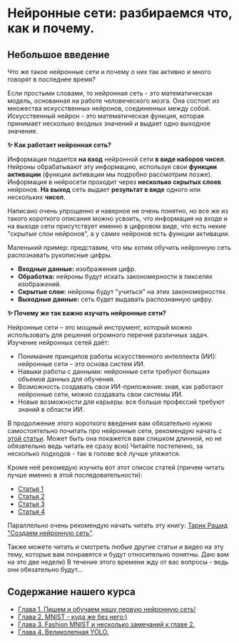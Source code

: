 # Нейронные сети: разбираемся что, как и почему.

## Небольшое введение

Что же такое нейронные сети и почему о них так активно и много говорят в последнее время?

Если простыми словами, то нейронная сеть - это математическая модель, основанная на работе человеческого мозга. Она состоит из множества искусственных нейронов, соединенных между собой. Искусственный нейрон - это математическая функция, которая принимает несколько входных значений и выдает одно выходное значение.

**✨ Как работает нейронная сеть?**

Информация подается **на вход** нейронной сети **в виде наборов чисел**.
Нейроны обрабатывают эту информацию, используя свои **функции активации** (функции активации мы подробно рассмотрим позже). Информация в нейросети проходит через **несколько скрытых слоев** нейронов. **На выход** сеть выдает **результат в виде** одного или нескольких **чисел**. 

Написано очень упрощенно и наверное не очень понятно, но все же из такого короткого описания можно усвоить, что информация на входе и на выходе сети присутствует именно в цифровом виде, что есть некие "скрытые слои нейронов", а у самих нейронов есть функции активации. 

Маленький пример: представим, что мы хотим обучить нейронную сеть распознавать рукописные цифры.

- **Входные данные:** изображения цифр.
- **Обработка:** нейроны будут искать закономерности в пикселях изображений.
- **Скрытые слои:** нейроны будут "учиться" на этих закономерностях.
- **Выходные данные:** сеть будет выдавать распознанную цифру.

**✨ Почему же так важно изучать нейронные сети?**

Нейронные сети – это мощный инструмент, который можно использовать для решения огромного перечня различных задач. Изучение нейронных сетей даёт:
- Понимание принципов работы искусственного интеллекта (ИИ): нейронные сети – это основа систем ИИ.
- Навыки работы с данными: нейронные сети требуют больших объемов данных для обучения.
- Возможность создавать свои ИИ-приложения: зная, как работают нейронные сети, можно создавать свои системы ИИ.
- Новые возможности для карьеры: все больше профессий требуют знаний в области ИИ.

В продолжение этого короткого введения вам обязательно нужно самостоятельно почитать про нейронные сети, рекомендую начать с [этой статьи](https://blog.skillfactory.ru/kak-rabotaet-nejronnaya-set-razbiraemsya-s-osnovami/). Может быть она покажется вам слишком длинной, но не обязвтельно ведь читать ее сразу всю) Читайте постепенно, за несколько подходов - так в голове всё лучше уляжется.

Кроме неё рекомедую изучить вот этот список статей (причем читать лучше именно в этой последовательности):
- [Статья 1](https://checkroi.ru/blog/neyroset-chto-eto-takoe/)
- [Статья 2](https://neurohive.io/ru/osnovy-data-science/osnovy-nejronnyh-setej-algoritmy-obuchenie-funkcii-aktivacii-i-poteri/)
- [Статья 3](https://otus.ru/nest/post/1263/)
- [Статья 4](https://habr.com/ru/articles/369349/)

Параллельно очень рекомендую начать читать эту книгу: [Тарик Рашид "Cоздаем нейронную сеть"](https://www.phantastike.com/math/sozdaem_nejronnuyu_set/pdf/).

Также можете читать и смотреть любые другие статьи и видео на эту тему, которые вам понравятся и будут относительно понятны. Даю вам на это две недели) В течение этого времени жду от вас вопросы - ведь они обязательно будут...

## Содержание нашего курса

- [Глава 1. Пишем и обучаем нашу первую нейронную сеть!](CHAPTER1.md)
- [Глава 2. MNIST - куда же без него:)](CHAPTER2.md)
- [Глава 3. Fashion MNIST и несколько замечаний к главе 2.](CHAPTER3.md)
- [Глава 4. Великолепная YOLO.](CHAPTER4.md)

